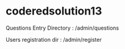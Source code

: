 coderedsolution13
=================

Questions Entry Directory : /admin/questions

Users registration dir : /admin/register